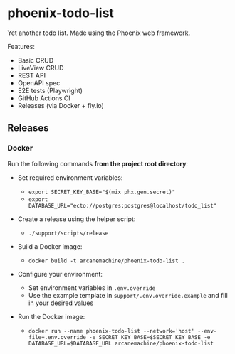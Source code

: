 # phoenix-todo-list

Yet another todo list. Made using the Phoenix web framework.

Features:

- Basic CRUD
- LiveView CRUD
- REST API
- OpenAPI spec
- E2E tests (Playwright)
- GitHub Actions CI
- Releases (via Docker + fly.io)

## Releases

### Docker

Run the following commands **from the project root directory**:

- Set required environment variables:

  - `export SECRET_KEY_BASE="$(mix phx.gen.secret)"`
  - `export DATABASE_URL="ecto://postgres:postgres@localhost/todo_list"`

- Create a release using the helper script:
  - `./support/scripts/release`
- Build a Docker image:
  - `docker build -t arcanemachine/phoenix-todo-list .`
- Configure your environment:
  - Set environment variables in `.env.override`
  - Use the example template in `support/.env.override.example` and fill in your desired values
- Run the Docker image:
  - `docker run --name phoenix-todo-list --network='host' --env-file=.env.override -e SECRET_KEY_BASE=$SECRET_KEY_BASE -e DATABASE_URL=$DATABASE_URL arcanemachine/phoenix-todo-list`
